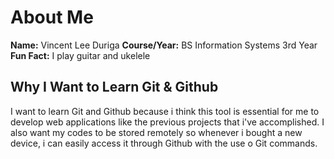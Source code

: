 # About Me

**Name:** Vincent Lee Duriga
**Course/Year:** BS Information Systems 3rd Year
**Fun Fact:** I play guitar and ukelele

## Why I Want to Learn Git & Github

I want to learn Git and Github because i think this tool is essential for me to develop web applications like the previous projects that i've accomplished. I also want my codes to be stored remotely so whenever i bought a new device, i can easily access it through Github with the use o Git commands.